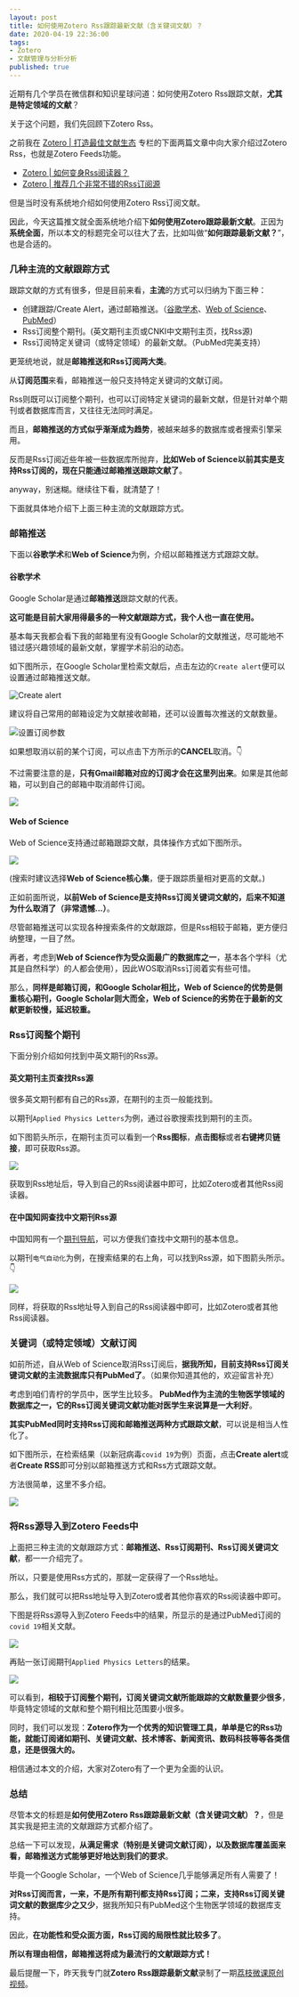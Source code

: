 ```yaml
---
layout: post
title: 如何使用Zotero Rss跟踪最新文献（含关键词文献）？
date: 2020-04-19 22:36:00
tags: 
- Zotero
- 文献管理与分析分析
published: true
---
```


近期有几个学员在微信群和知识星球问道：如何使用Zotero Rss跟踪文献，**尤其是特定领域的文献**？

关于这个问题，我们先回顾下Zotero Rss。


之前我在 [Zotero \| 打造最佳文献生态](https://mp.weixin.qq.com/s/V6nIE24UefJWi3HbydccaA) 专栏的下面两篇文章中向大家介绍过Zotero Rss，也就是Zotero Feeds功能。

- [Zotero \| 如何变身Rss阅读器？](https://mp.weixin.qq.com/s/Hh4ynj-3wLdtuEl4vTchsA)
- [Zotero \| 推荐几个非常不错的Rss订阅源](https://mp.weixin.qq.com/s/g5Vzv1hq82-ZEFN_-UVDBg)

但是当时没有系统地介绍如何使用Zotero Rss订阅文献。

因此，今天这篇推文就全面系统地介绍下**如何使用Zotero跟踪最新文献**。正因为**系统全面**，所以本文的标题完全可以往大了去，比如叫做“**如何跟踪最新文献？**”，也是合适的。

### 几种主流的文献跟踪方式

跟踪文献的方式有很多，但是目前来看，**主流**的方式可以归纳为下面三种：

- 创建跟踪/Create Alert，通过邮箱推送。（[谷歌学术](https://scholar.google.com "谷歌学术")、[Web of Science](https://www.webofknowledge.com "Web of Science")、[PubMed](https://pubmed.ncbi.nlm.nih.gov "PubMed")）
- Rss订阅整个期刊。(英文期刊主页或CNKI中文期刊主页，找Rss源)
- Rss订阅特定关键词（或特定领域）的最新文献。（PubMed完美支持）

更笼统地说，就是**邮箱推送和Rss订阅两大类**。

 从**订阅范围**来看，邮箱推送一般只支持特定关键词的文献订阅。

Rss则既可以订阅整个期刊，也可以订阅特定关键词的最新文献，但是针对单个期刊或者数据库而言，又往往无法同时满足。

而且，**邮箱推送的方式似乎渐渐成为趋势**，被越来越多的数据库或者搜索引擎采用。

反而是Rss订阅近些年被一些数据库所抛弃，**比如Web of Science以前其实是支持Rss订阅的，现在只能通过邮箱推送跟踪文献了**。

anyway，别迷糊。继续往下看，就清楚了！

下面就具体地介绍下上面三种主流的文献跟踪方式。



### 邮箱推送 

下面以**谷歌学术**和**Web of Science**为例，介绍以邮箱推送方式跟踪文献。

#### 谷歌学术

Google Scholar是通过**邮箱推送**跟踪文献的代表。

**这可能是目前大家用得最多的一种文献跟踪方式，我个人也一直在使用。**

基本每天我都会看下我的邮箱里有没有Google Scholar的文献推送，尽可能地不错过感兴趣领域的最新文献，掌握学术前沿的动态。

如下图所示，在Google Scholar里检索文献后，点击左边的`Create alert`便可以设置通过邮箱推送文献。

![Create alert](https://figurebed-iseex.oss-cn-hangzhou.aliyuncs.com/img/20200419084841.png)

建议将自己常用的邮箱设定为文献接收邮箱，还可以设置每次推送的文献数量。

![设置订阅参数](https://figurebed-iseex.oss-cn-hangzhou.aliyuncs.com/img/20200419090044.png)

如果想取消以前的某个订阅，可以点击下方所示的**CANCEL**取消。👇

不过需要注意的是，**只有Gmail邮箱对应的订阅才会在这里列出来**。如果是其他邮箱，可以到自己的邮箱中取消邮件订阅。

![](https://figurebed-iseex.oss-cn-hangzhou.aliyuncs.com/img/20200419090130.png)

#### Web of Science

Web of Science支持通过邮箱跟踪文献，具体操作方式如下图所示。

![](https://figurebed-iseex.oss-cn-hangzhou.aliyuncs.com/img/20200419090622.png)

(搜索时建议选择**Web of Science核心集**，便于跟踪质量相对更高的文献。)

正如前面所说，**以前Web of Science是支持Rss订阅关键词文献的，后来不知道为什么取消了（非常遗憾...）**。

尽管邮箱推送可以实现各种搜索条件的文献跟踪，但是Rss相较于邮箱，更方便归纳整理，一目了然。

再者，考虑到**Web of Science作为受众面最广的数据库之一**，基本各个学科（尤其是自然科学）的人都会使用），因此WOS取消Rss订阅着实有些可惜。

那么，**同样是邮箱订阅，和Google Scholar相比，Web of Science的优势是侧重核心期刊，Google Scholar则大而全，Web of Science的劣势在于最新的文献更新较慢，延迟较重。**

### Rss订阅整个期刊

下面分别介绍如何找到中英文期刊的Rss源。

#### 英文期刊主页查找Rss源

很多英文期刊都有自己的Rss源，在期刊的主页一般能找到。

以期刊`Applied Physics Letters`为例，通过谷歌搜索找到期刊的主页。

如下图箭头所示，在期刊主页可以看到一个**Rss图标**，**点击图标**或者**右键拷贝链接**，即可获取Rss源。

![](https://figurebed-iseex.oss-cn-hangzhou.aliyuncs.com/img/20200419092240.png)

获取到Rss地址后，导入到自己的Rss阅读器中即可，比如Zotero或者其他Rss阅读器。

#### 在中国知网查找中文期刊Rss源

中国知网有一个[期刊导航](http://navi.cnki.net/KNavi "中国知网期刊导航")，可以方便我们查找中文期刊的基本信息。

以期刊`电气自动化`为例，在搜索结果的右上角，可以找到Rss源，如下图箭头所示。👇

![](https://figurebed-iseex.oss-cn-hangzhou.aliyuncs.com/img/20200419092801.png)

同样，将获取的Rss地址导入到自己的Rss阅读器中即可，比如Zotero或者其他Rss阅读器。

### 关键词（或特定领域）文献订阅

如前所述，自从Web of Science取消Rss订阅后，**据我所知，目前支持Rss订阅关键词文献的主流数据库只有PubMed了**。（如果你知道其他的，欢迎留言补充）

考虑到咱们青柠的学员中，医学生比较多。
**PubMed作为主流的生物医学领域的数据库之一，它的Rss订阅关键词文献功能对医学生来说算是一大利好**。

**其实PubMed同时支持Rss订阅和邮箱推送两种方式跟踪文献**，可以说是相当人性化了。

如下图所示，在检索结果（以新冠病毒`covid 19`为例）页面，点击**Create alert**或者**Create RSS**即可分别以邮箱推送方式和Rss方式跟踪文献。

方法很简单，这里不多介绍。

![](https://figurebed-iseex.oss-cn-hangzhou.aliyuncs.com/img/20200419093444.png)

### 将Rss源导入到Zotero Feeds中

上面把三种主流的文献跟踪方式：**邮箱推送、Rss订阅期刊、Rss订阅关键词文献**，都一一介绍完了。

所以，只要是使用Rss方式的，那就一定获得了一个Rss地址。

那么，我们就可以把Rss地址导入到Zotero或者其他你喜欢的Rss阅读器中即可。

下图是将Rss源导入到Zotero Feeds中的结果，所显示的是通过PubMed订阅的`covid 19`相关文献。

![](https://figurebed-iseex.oss-cn-hangzhou.aliyuncs.com/img/20200419094149.png)

再贴一张订阅期刊`Applied Physics Letters`的结果。

![](https://figurebed-iseex.oss-cn-hangzhou.aliyuncs.com/img/20200419094346.png)

可以看到，**相较于订阅整个期刊，订阅关键词文献所能跟踪的文献数量要少很多**，毕竟特定领域的文献和整个期刊相比范围要小很多。

同时，我们可以发现：**Zotero作为一个优秀的知识管理工具，单单是它的Rss功能，就能订阅诸如期刊、关键词文献、技术博客、新闻资讯、数码科技等等各类信息，还是很强大的。**

相信通过本文的介绍，大家对Zotero有了一个更为全面的认识。

### 总结

尽管本文的标题是**如何使用Zotero Rss跟踪最新文献（含关键词文献）？**，但是其实我是把主流的文献跟踪方式都介绍了。

总结一下可以发现，**从满足需求（特别是关键词文献订阅），以及数据库覆盖面来看，邮箱推送方式能够更好地达到我们的要求**。

毕竟一个Google Scholar，一个Web of Science几乎能够满足所有人需要了！

**对Rss订阅而言，一来，不是所有期刊都支持Rss订阅；二来，支持Rss订阅关键词文献的数据库少之又少**，据我所知只有PubMed这个生物医学领域的数据库支持。

因此，**在功能性和受众面方面，Rss订阅的局限性就比较多了**。

**所以有理由相信，邮箱推送将成为最流行的文献跟踪方式！**

最后提醒一下，昨天我专门就**Zotero Rss跟踪最新文献**录制了一期[荔枝微课原创视频](http://weike.fm/8emFw3dd53)。